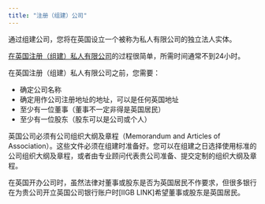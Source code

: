 ```yaml
---
title: "注册（组建）公司"
---
```


通过组建公司，您将在英国设立一个被称为私人有限公司的独立法人实体。

[在英国注册（组建）私人有限公司](https://www.gov.uk/register-a-company-online)的过程很简单，所需时间通常不到24小时。
 
在英国注册（组建）私人有限公司之前，您需要：

- 确定公司名称
- 确定用作公司注册地址的地址，可以是任何英国地址
- 至少有一位董事（董事不一定非得是英国居民）
- 至少有一位股东（股东可以是公司或个人）
 
英国公司必须有公司组织大纲及章程（Memorandum and Articles of Association）。这些文件必须在组建时准备好。您可以在组建之日选择使用标准的公司组织大纲及章程，或者由专业顾问代表贵公司准备、提交定制的组织大纲及章程。

在英国开办公司时，虽然法律对董事或股东是否为英国居民不作要求，但很多银行在为贵公司开立英国公司银行账户时[IIGB LINK]希望董事或股东是英国居民。

